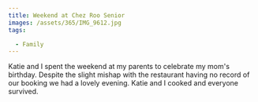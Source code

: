 ```yaml
---
title: Weekend at Chez Roo Senior
images: /assets/365/IMG_9612.jpg
tags:

  - Family
---
```

Katie and I spent the weekend at my parents to celebrate my mom's birthday. Despite the slight mishap with the restaurant having no record of our booking we had a lovely evening. Katie and I cooked and everyone survived. 